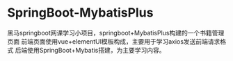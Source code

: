 # SpringBoot-MybatisPlus
黑马springboot网课学习小项目，springboot+MybatisPlus构建的一个书籍管理页面
前端页面使用vue+elementUI模板构成，主要用于学习axios发送前端请求格式
后端使用SpringBoot+Mybatis搭建，为主要学习内容。
